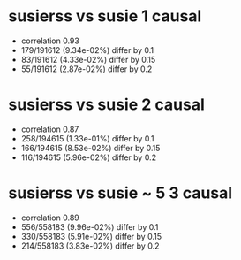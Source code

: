 # susierss vs susie  1 causal

- correlation 0.93
- 179/191612 (9.34e-02%) differ by 0.1
- 83/191612 (4.33e-02%) differ by 0.15
- 55/191612 (2.87e-02%) differ by 0.2


# susierss vs susie  2 causal

- correlation 0.87
- 258/194615 (1.33e-01%) differ by 0.1
- 166/194615 (8.53e-02%) differ by 0.15
- 116/194615 (5.96e-02%) differ by 0.2


# susierss vs susie  ~ 5 3 causal

- correlation 0.89
- 556/558183 (9.96e-02%) differ by 0.1
- 330/558183 (5.91e-02%) differ by 0.15
- 214/558183 (3.83e-02%) differ by 0.2


